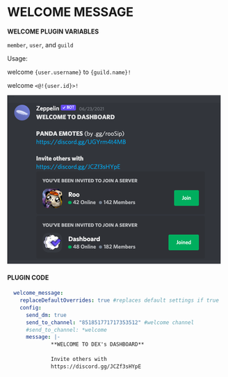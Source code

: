 # WELCOME MESSAGE


**WELCOME PLUGIN VARIABLES**


`member`, `user`, and `guild`

Usage:

welcome `{user.username}` to `{guild.name}!`

welcome `<@!{user.id}>!`

![welcome message](assets/welcome.png)

#### PLUGIN CODE

```yaml
  welcome_message:
    replaceDefaultOverrides: true #replaces default settings if true
    config:
      send_dm: true
      send_to_channel: "851851771717353512" #welcome channel
      #send_to_channel: *welcome
      message: |-
              **WELCOME TO DEX's DASHBOARD**

              Invite others with
              https://discord.gg/JCZf3sHYpE
```
